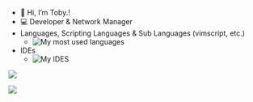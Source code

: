 - 👋 Hi, I’m Toby.!
- 💻 Developer & Network Manager
- Languages, Scripting Languages & Sub Languages (vimscript, etc.)
   - ![My most used languages](https://skillicons.dev/icons?i=py,javascript,html,markdown,cs,c,cpp,neovim,dotnet,vim,unreal,powershell,linux,nodejs&perline=7 "My skills at this moment")
- IDEs
   - ![My IDES](https://skillicons.dev/icons?i=visualstudio,vscode,eclipse,vim "IDE(s) that I utilize")



![](https://github-readme-stats.vercel.app/api?username=tobyhalldev&show_icons=true&include_all_commits=true&theme=tokyonight&border_radius=10)

![](https://github-readme-stats.vercel.app/api/top-langs/?username=tobyhalldev&layout=compact&theme=tokyonight&border_radius=10&langs_count=10)
